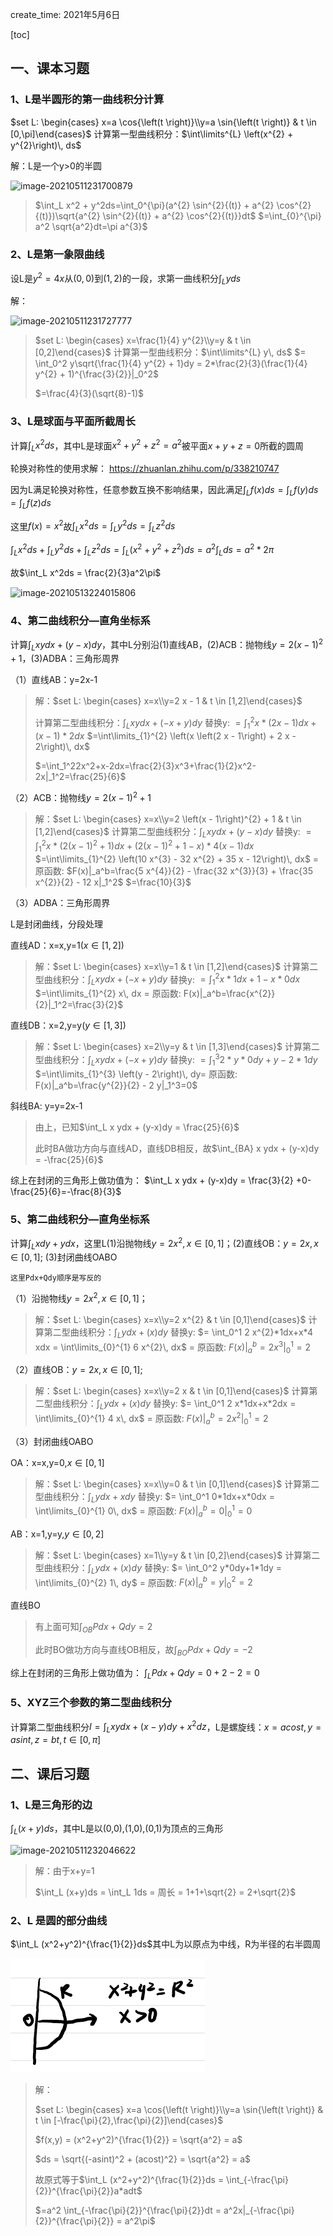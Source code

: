create_time: 2021年5月6日

[toc]

## 一、课本习题

### 1、L是半圆形的第一曲线积分计算

$set L: \begin{cases} x=a \cos{\left(t \right)}\\y=a \sin{\left(t \right)} & t \in [0,\pi]\end{cases}$
计算第一型曲线积分：$\int\limits^{L} \left(x^{2} + y^{2}\right)\, ds$

解：L是一个y>0的半圆

![image-20210511231700879](C:\Users\lalalala\mathProject\math\华东数学分析\images\曲线积分L1.png)

> $\int_L x^2 + y^2ds=\int_0^{\pi}(a^{2} \sin^{2}{(t)} + a^{2} \cos^{2}{(t)})\sqrt{a^{2} \sin^{2}{(t)} + a^{2} \cos^{2}{(t)}}dt$
> $=\int_{0}^{\pi} a^2 \sqrt{a^2}dt=\pi a^{3}$



### 2、L是第一象限曲线

设L是$y^2 = 4x$从$(0,0)$到$(1,2)$的一段，求第一曲线积分$\int_Lyds$

解：

![image-20210511231727777](C:\Users\lalalala\mathProject\math\华东数学分析\images\曲线积分L2.png)

> $set L: \begin{cases} x=\frac{1}{4} y^{2}\\y=y & t \in [0,2]\end{cases}$
> 计算第一型曲线积分：$\int\limits^{L} y\, ds$
> $= \int_0^2 y\sqrt{\frac{1}{4} y^{2} + 1}dy = 2*\frac{2}{3}(\frac{1}{4} y^{2} + 1)^{\frac{3}{2}}|_0^2$
>
> $=\frac{4}{3}(\sqrt{8}-1)$



### 3、L是球面与平面所截周长

计算$\int_L x^2ds$，其中L是球面$x^2+y^2+z^2=a^2$被平面$x+y+z=0$所截的圆周

轮换对称性的使用求解： https://zhuanlan.zhihu.com/p/338210747

因为L满足轮换对称性，任意参数互换不影响结果，因此满足$\int_Lf(x)ds = \int_Lf(y)ds = \int_Lf(z)ds$

这里$f(x)=x^2$故$\int_L x^2ds = \int_L y^2ds = \int_L z^2ds$

$\int_L x^2ds + \int_L y^2ds + \int_L z^2ds = \int_L(x^2+y^2+z^2)ds = a^2 \int_Lds = a^2*2\pi$

故$\int_L x^2ds = \frac{2}{3}a^2\pi$

![image-20210513224015806](C:\Users\lalalala\mathProject\math\华东数学分析\images\曲线积分L5.png)





### 4、第二曲线积分—直角坐标系

计算$\int_Lxydx + (y-x)dy$，其中L分别沿(1)直线AB，(2)ACB：抛物线$y=2(x-1)^2+1$，(3)ADBA：三角形周界

（1）直线AB：y=2x-1

> 解：$set L: \begin{cases} x=x\\y=2 x - 1 & t \in [1,2]\end{cases}$
>
> 计算第二型曲线积分：$\int_L x ydx + (- x + y)dy$
> 替换y: $= \int_1^2 x*(2x - 1)dx+(x - 1)*2dx$
> $=\int\limits_{1}^{2} \left(x \left(2 x - 1\right) + 2 x - 2\right)\, dx$
>
> $=\int_1^22x^2+x-2dx=\frac{2}{3}x^3+\frac{1}{2}x^2-2x|_1^2=\frac{25}{6}$

（2）ACB：抛物线$y=2(x-1)^2+1$

> 解：$set L: \begin{cases} x=x\\y=2 \left(x - 1\right)^{2} + 1 & t \in [1,2]\end{cases}$
> 计算第二型曲线积分：$\int_L x ydx + (y-x)dy$
> 替换y: $= \int_1^2 x*(2(x - 1)^2 + 1)dx+(2(x - 1)^2 + 1-x)*4(x - 1)dx$
> $=\int\limits_{1}^{2} \left(10 x^{3} - 32 x^{2} + 35 x - 12\right)\, dx$
> = 原函数: $F(x)|_a^b=\frac{5 x^{4}}{2} - \frac{32 x^{3}}{3} + \frac{35 x^{2}}{2} - 12 x|_1^2$
> $=\frac{10}{3}$

（3）ADBA：三角形周界

L是封闭曲线，分段处理

直线AD：x=x,y=1($x \in [1,2]$)

> 解：$set L: \begin{cases} x=x\\y=1 & t \in [1,2]\end{cases}$
> 计算第二型曲线积分：$\int_L x ydx + (- x + y)dy$
> 替换y: $= \int_1^2 x*1dx+1 - x*0dx$
> $=\int\limits_{1}^{2} x\, dx = 原函数: F(x)|_a^b=\frac{x^{2}}{2}|_1^2=\frac{3}{2}$

直线DB：x=2,y=y($y \in [1,3]$)

> 解：$set L: \begin{cases} x=2\\y=y & t \in [1,3]\end{cases}$
> 计算第二型曲线积分：$\int_L x ydx + (- x + y)dy$
> 替换y: $= \int_1^3 2*y*0dy+y - 2*1dy$
> $=\int\limits_{1}^{3} \left(y - 2\right)\, dy= 原函数: F(x)|_a^b=\frac{y^{2}}{2} - 2 y|_1^3=0$

斜线BA: y=y=2x-1

> 由上，已知$\int_L x ydx + (y-x)dy = \frac{25}{6}$
>
> 此时BA做功方向与直线AD，直线DB相反，故$\int_{BA} x ydx + (y-x)dy = -\frac{25}{6}$

综上在封闭的三角形上做功值为： $\int_L x ydx + (y-x)dy = \frac{3}{2} +0-\frac{25}{6}=-\frac{8}{3}$



### 5、第二曲线积分—直角坐标系

计算$\int_Lxdy+ydx$，这里L(1)沿抛物线$y=2x^2,x \in [0,1]$；(2)直线OB：$y=2x,x \in [0,1]$; (3)封闭曲线OABO

`这里Pdx+Qdy顺序是写反的`

（1）沿抛物线$y=2x^2,x \in [0,1]$；

> 解：$set L: \begin{cases} x=x\\y=2 x^{2} & t \in [0,1]\end{cases}$
> 计算第二型曲线积分：$\int_L ydx + (x)dy$
> 替换y: $= \int_0^1 2 x^{2}*1dx+x*4 xdx = \int\limits_{0}^{1} 6 x^{2}\, dx$
> = 原函数: $F(x)|_a^b=2 x^{3}|_0^1 = 2$

（2）直线OB：$y=2x,x \in [0,1]$;

> 解：$set L: \begin{cases} x=x\\y=2 x & t \in [0,1]\end{cases}$
> 计算第二型曲线积分：$\int_L ydx + (x)dy$
> 替换y: $= \int_0^1 2 x*1dx+x*2dx = \int\limits_{0}^{1} 4 x\, dx$
> = 原函数: $F(x)|_a^b=2 x^{2}|_0^1 = 2$

（3）封闭曲线OABO

OA：x=x,y=0,$x \in [0,1]$

> 解：$set L: \begin{cases} x=x\\y=0 & t \in [0,1]\end{cases}$
> 计算第二型曲线积分：$\int_L ydx + xdy$
> 替换y: $= \int_0^1 0*1dx+x*0dx = \int\limits_{0}^{1} 0\, dx$
> = 原函数: $F(x)|_a^b=0|_0^1 = 0$

AB：x=1,y=y,$y \in [0,2]$

> 解：$set L: \begin{cases} x=1\\y=y & t \in [0,2]\end{cases}$
> 计算第二型曲线积分：$\int_L ydx + (x)dy$
> 替换y: $= \int_0^2 y*0dy+1*1dy = \int\limits_{0}^{2} 1\, dy$
> = 原函数: $F(x)|_a^b=y|_0^2 = 2$

直线BO

>  有上面可知$\int_{OB}Pdx+Qdy = 2$
>
> 此时BO做功方向与直线OB相反，故$\int_{BO}Pdx+Qdy = -2$	

综上在封闭的三角形上做功值为： $\int_LPdx+Qdy = 0+2-2 = 0$



### 5、XYZ三个参数的第二型曲线积分

计算第二型曲线积分$I=\int_Lxydx+(x-y)dy+x^2dz$，L是螺旋线：$x=acost,y=asint,z=bt,t \in [0,\pi]$







## 二、课后习题

### 1、L是三角形的边

$\int_L (x+y)ds$，其中L是以(0,0),(1,0),(0,1)为顶点的三角形

![image-20210511232046622](C:\Users\lalalala\mathProject\math\华东数学分析\images\曲线积分L3.png)

>  解：由于x+y=1
>
> $\int_L (x+y)ds = \int_L 1ds = 周长 = 1+1+\sqrt{2} = 2+\sqrt{2}$



### 2、L 是圆的部分曲线

$\int_L (x^2+y^2)^{\frac{1}{2}}ds$其中L为以原点为中线，R为半径的右半圆周

![image-20210511232813543](.\images\曲线积分L4.png)

> 解：
>
> $set L: \begin{cases} x=a \cos{\left(t \right)}\\y=a \sin{\left(t \right)} & t \in [-\frac{\pi}{2},\frac{\pi}{2}]\end{cases}$
>
> $f(x,y) = (x^2+y^2)^{\frac{1}{2}} = \sqrt{a^2} = a$ 
>
> $ds = \sqrt{(-asint)^2 + (acost)^2} = \sqrt{a^2} = a$
>
> 故原式等于$\int_L (x^2+y^2)^{\frac{1}{2}}ds = \int_{-\frac{\pi}{2}}^{\frac{\pi}{2}}a*adt$
>
> $=a^2 \int_{-\frac{\pi}{2}}^{\frac{\pi}{2}}dt = a^2x|_{-\frac{\pi}{2}}^{\frac{\pi}{2}} = a^2\pi$

